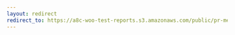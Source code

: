 ```yaml
---
layout: redirect
redirect_to: https://a8c-woo-test-reports.s3.amazonaws.com/public/pr-merge/45674/api/index.html
---
```

